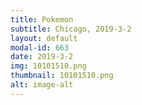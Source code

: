 ```yaml
---
title: Pokemon
subtitle: Chicago, 2019-3-2
layout: default
modal-id: 663
date: 2019-3-2
img: 10101510.png
thumbnail: 10101510.png
alt: image-alt
---
```

